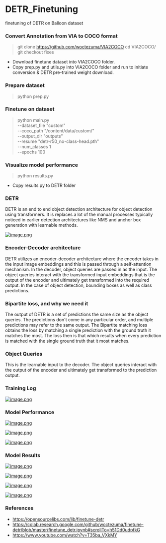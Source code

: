 # DETR_Finetuning
finetuning of DETR on Balloon dataset



### Convert Annotation from VIA to COCO format
> git clone https://github.com/woctezuma/VIA2COCO
cd VIA2COCO/
git checkout fixes

* Download finetune dataset into VIA2COCO folder.
* Copy prep.py and utils.py into VIA2COCO folder and run to initiate conversion & DETR pre-trained weight download.


### Prepare dataset

> python prep.py


### Finetune on dataset
> python main.py \
--dataset_file "custom" \
--coco_path "/content/data/custom/" \
--output_dir "outputs" \
--resume "detr-r50_no-class-head.pth" \
--num_classes 1 \
--epochs 100


### Visualize model performance
> python results.py

* Copy results.py to DETR folder

### DETR
DETR is an end to end object detection architecture for object detection using transformers. It is replaces a lot of the manual processes typically noticed in earlier detection architectures like NMS and anchor box generation with learnable methods. 

[![image.png](https://i.postimg.cc/prCQ1SyG/image.png)](https://postimg.cc/QKBWF0Q1)

### Encoder-Decoder architecture
DETR utilizes an encoder-decoder architecture where the encoder takes in the input image embeddings and this is passed through a self-attention mechanism. In the decoder, object queries are passed in as the input. The object queries interact with the transformed input embeddings that is the output of the encoder and ultimately get transformed into the required output. In the case of object detection,  bounding boxes as well as class predictions. 

### Bipartite loss, and why we need it
The output of DETR is a set of predictions the same size as the object queries. The predictions don't come in any particular order, and multiple predictions may refer to the same output. The Bipartite matching loss obtains the loss by matching a single prediction with the ground truth it matches the most. The loss then is that which results when every prediction is matched with the single ground truth that it most matches. 

### Object Queries
This is the learnable input to the decoder. The object queries interact with the output of the encoder and ultimately get transformed to the prediction output.


### Training Log

[![image.png](https://i.postimg.cc/kGd5rYKr/image.png)](https://postimg.cc/cgXWwmFT)


### Model Performance

[![image.png](https://i.postimg.cc/W1MCbNDx/image.png)](https://postimg.cc/jDSZMr4h)

[![image.png](https://i.postimg.cc/FRKBZ0PQ/image.png)](https://postimg.cc/Jy9x7HVT)

[![image.png](https://i.postimg.cc/d1SSSDXZ/image.png)](https://postimg.cc/34mBkr33)

### Model Results

[![image.png](https://i.postimg.cc/sDFRV06Q/image.png)](https://postimg.cc/z3kQ7p18)

[![image.png](https://i.postimg.cc/CxRw6VXt/image.png)](https://postimg.cc/HrCGVFp4)


[![image.png](https://i.postimg.cc/4NRrCHyp/image.png)](https://postimg.cc/yWnfcdFN)


[![image.png](https://i.postimg.cc/RV12vCJy/image.png)](https://postimg.cc/N5Md4c4k)


### References

* https://opensourcelibs.com/lib/finetune-detr
* https://colab.research.google.com/github/woctezuma/finetune-detr/blob/master/finetune_detr.ipynb#scrollTo=h51Dd0udpfkG
* https://www.youtube.com/watch?v=T35ba_VXkMY
